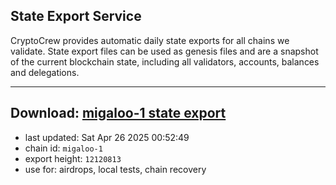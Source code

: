## State Export Service
CryptoCrew provides automatic daily state exports for all chains we validate. State export files can be used as genesis files and are a snapshot of the current blockchain state, including all validators, accounts, balances and delegations.

---
**Download: [migaloo-1 state export](https://dl-eu2.ccvalidators.com/SERVICE/migaloo/migaloo-1_export_12120813.json)**
---

- last updated: Sat Apr 26 2025 00:52:49
- chain id: `migaloo-1`
- export height: `12120813`
- use for: airdrops, local tests, chain recovery
